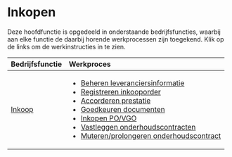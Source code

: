 # Inkopen

Deze hoofdfunctie is opgedeeld in onderstaande bedrijfsfuncties, waarbij aan elke functie de daarbij horende werkprocessen zijn toegekend. Klik op de links om de werkinstructies in te zien.

Bedrijfsfunctie | Werkproces
:--- | :---
[Inkoop](inkoop/) | <ul><li>[Beheren leveranciersinformatie](inkoop/beheren-leveranciersinformatie/)</li><li>[Registreren inkooporder](inkoop/registreren-inkooporder/)</li><li>[Accorderen prestatie](inkoop/accorderen-prestatie/)</li><li>[Goedkeuren documenten](inkoop/goedkeuren-documenten/)</li><li>[Inkopen PO/VGO](inkopen-po-vgo/)</li><li>[Vastleggen onderhoudscontracten](inkoop/vastleggen-onderhoudscontracten/)</li><li>[Muteren/prolongeren onderhoudscontract](inkoop/muteren-prolongeren-onderhoudscontract/)</li></ul>
